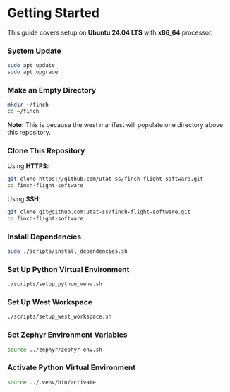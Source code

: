 # Getting Started

This guide covers setup on **Ubuntu 24.04 LTS** with **x86_64** processor.

### System Update

```sh
sudo apt update
sudo apt upgrade
```

### Make an Empty Directory

```sh
mkdir ~/finch
cd ~/finch
```

**Note:** This is because the west manifest will populate one directory above this repository.

### Clone This Repository

Using **HTTPS**:

```sh
git clone https://github.com/utat-ss/finch-flight-software.git
cd finch-flight-software
```

Using **SSH**:

```sh
git clone git@github.com:utat-ss/finch-flight-software.git
cd finch-flight-software
```

### Install Dependencies

```sh
sudo ./scripts/install_dependencies.sh
```

### Set Up Python Virtual Environment

```sh
./scripts/setup_python_venv.sh
```

### Set Up West Workspace

```sh
./scripts/setup_west_workspace.sh
```

### Set Zephyr Environment Variables
```sh
source ../zephyr/zephyr-env.sh
```
### Activate Python Virtual Environment
```sh
source ../.venv/bin/activate
```
